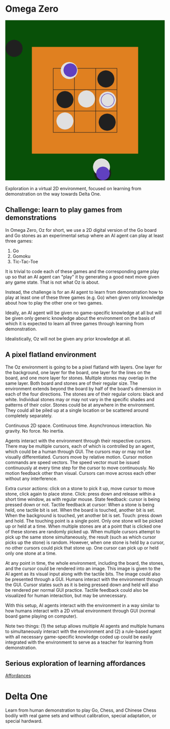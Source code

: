 # Omega Zero

![alt text](screenshot-0.png?raw=true "Tic-Tac-Toe with 3 agents")

Exploration in a virtual 2D environment, focused on learning from demonstration on the way towards Delta One.

## Challenge: learn to play games from demonstrations

In Omega Zero, Oz for short, we use a 2D digital version of the Go board and Go stones as an experimental setup where an AI agent can play at least three games:

1. Go
2. Gomoku
3. Tic-Tac-Toe

It is trivial to code each of these games and the corresponding game play up so that an AI agent can "play" it by generating a good next move given any game state. That is not what Oz is about.

Instead, the challenge is for an AI agent to learn from demonstration how to play at least one of these three games (e.g. Go) when given only knowledge about how to play the other one or two games.

Ideally, an AI agent will be given no game-specific knowledge at all but will be given only generic knowledge about the environment on the basis of which it is expected to learn all three games through learning from demonstration.

Idealistically, Oz will not be given any prior knowledge at all.

## A pixel flatland environment

The Oz environment is going to be a pixel flatland with layers. One layer for the background, one layer for the board, one layer for the lines on the board, and one more layer for stones. Multiple stones may overlap in the same layer. Both board and stones are of their regular size. The environment extends beyond the board by half of the board's dimension in each of the four directions. The stones are of their regular colors: black and white. Individual stones may or may not vary in the specific shades and patterns of their color. Stones could be at anywhere in the environment. They could all be piled up at a single location or be scattered around completely separately.

Continuous 2D space. Continuous time. Asynchronous interaction. No gravity. No force. No inertia.

Agents interact with the environment through their respective cursors. There may be multiple cursors, each of which is controlled by an agent, which could be a human through GUI.  The cursors may or may not be visually differentiated. Cursors move by relative motion. Cursor motion commands are speed vectors. The speed vector must be issued continuously at every time step for the cursor to move continuously. No motion feedback other than visual. Cursors can move across each other without any interference.

Extra cursor actions: click on a stone to pick it up, move cursor to move stone, click again to place stone. Click: press down and release within a short time window, as with regular mouse. State feedback: cursor is being pressed down or not. Tactile feedback at cursor: When a stone is being held, one tactile bit is set. When the board is touched, another bit is set. When the background is touched, yet another bit is set. Touch: press down and hold. The touching point is a single point. Only one stone will be picked up or held at a time. When multiple stones are at a point that is clicked one of these stones are randomly picked up. When multiple cursors attempt to pick up the same stone simultaneously, the result (such as which cursor picks up the stone) is random. However, when one stone is held by a cursor, no other cursors could pick that stone up. One cursor can pick up or held only one stone at a time.

At any point in time, the whole environment, including the board, the stones, and the cursor could be rendered into an image. This image is given to the AI agent as its visual input along with the tactile bits. The image could also be presented through a GUI. Humans interact with the environment through the GUI. Cursor states such as it is being pressed down and held will also be rendered per normal GUI practice. Tactile feedback could also be visualized for human interaction, but may be unnecessary.

With this setup, AI agents interact with the environment in a way similar to how humans interact with a 2D virtual environment through GUI (normal board game playing on computer).

Note two things: (1) the setup allows multiple AI agents and multiple humans to simultaneously interact with the environment and (2) a rule-based agent with all necessary game-specific knowledge coded up could be easily integrated with the environment to serve as a teacher for learning from demonstration.

## Serious exploration of learning affordances

[Affordances](affordances.md)

# Delta One

Learn from human demonstration to play Go, Chess, and Chinese Chess bodily with real game sets and without calibration, special adaptation, or special hardward.


